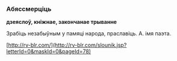 ### Абяссмерціць
**дзеяслоў, кніжнае, закончанае трыванне**

Зрабіць незабыўным у памяці народа, праславіць. А. імя паэта.

<a rel="author">[http://rv-blr.com/](http://rv-blr.com/slounik.jsp?letterId=0&maskId=0&pageId=78)</a>
